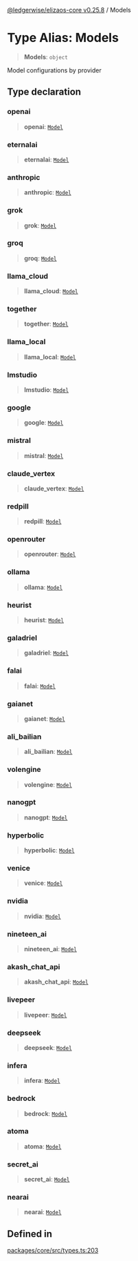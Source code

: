 [@ledgerwise/elizaos-core v0.25.8](../index.md) / Models

# Type Alias: Models

> **Models**: `object`

Model configurations by provider

## Type declaration

### openai

> **openai**: [`Model`](Model.md)

### eternalai

> **eternalai**: [`Model`](Model.md)

### anthropic

> **anthropic**: [`Model`](Model.md)

### grok

> **grok**: [`Model`](Model.md)

### groq

> **groq**: [`Model`](Model.md)

### llama\_cloud

> **llama\_cloud**: [`Model`](Model.md)

### together

> **together**: [`Model`](Model.md)

### llama\_local

> **llama\_local**: [`Model`](Model.md)

### lmstudio

> **lmstudio**: [`Model`](Model.md)

### google

> **google**: [`Model`](Model.md)

### mistral

> **mistral**: [`Model`](Model.md)

### claude\_vertex

> **claude\_vertex**: [`Model`](Model.md)

### redpill

> **redpill**: [`Model`](Model.md)

### openrouter

> **openrouter**: [`Model`](Model.md)

### ollama

> **ollama**: [`Model`](Model.md)

### heurist

> **heurist**: [`Model`](Model.md)

### galadriel

> **galadriel**: [`Model`](Model.md)

### falai

> **falai**: [`Model`](Model.md)

### gaianet

> **gaianet**: [`Model`](Model.md)

### ali\_bailian

> **ali\_bailian**: [`Model`](Model.md)

### volengine

> **volengine**: [`Model`](Model.md)

### nanogpt

> **nanogpt**: [`Model`](Model.md)

### hyperbolic

> **hyperbolic**: [`Model`](Model.md)

### venice

> **venice**: [`Model`](Model.md)

### nvidia

> **nvidia**: [`Model`](Model.md)

### nineteen\_ai

> **nineteen\_ai**: [`Model`](Model.md)

### akash\_chat\_api

> **akash\_chat\_api**: [`Model`](Model.md)

### livepeer

> **livepeer**: [`Model`](Model.md)

### deepseek

> **deepseek**: [`Model`](Model.md)

### infera

> **infera**: [`Model`](Model.md)

### bedrock

> **bedrock**: [`Model`](Model.md)

### atoma

> **atoma**: [`Model`](Model.md)

### secret\_ai

> **secret\_ai**: [`Model`](Model.md)

### nearai

> **nearai**: [`Model`](Model.md)

## Defined in

[packages/core/src/types.ts:203](https://github.com/elizaOS/eliza/blob/main/packages/core/src/types.ts#L203)
